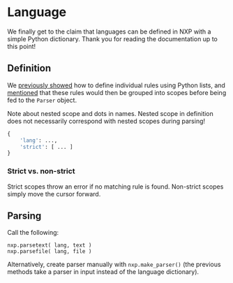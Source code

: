 
# Language

We finally get to the claim that languages can be defined in NXP with a simple Python dictionary. Thank you for reading the documentation up to this point!

## Definition

We [previously showed](parse/rule) how to define individual rules using Python lists, and [mentioned](parse/intro?id=in-practice) that these rules would then be grouped into scopes before being fed to the `Parser` object. 

Note about nested scope and dots in names. Nested scope in definition does not necessarily correspond with nested scopes during parsing!

```py
{
    'lang': ...,
    'strict': [ ... ]
}
```

### Strict vs. non-strict

Strict scopes throw an error if no matching rule is found.
Non-strict scopes simply move the cursor forward.

## Parsing

Call the following:
```
nxp.parsetext( lang, text )
nxp.parsefile( lang, file )
```

Alternatively, create parser manually with `nxp.make_parser()` (the previous methods take a parser in input instead of the language dictionary).
